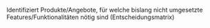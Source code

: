 Identifiziert Produkte/Angebote, für welche bislang nicht umgesetzte Features/Funktionalitäten nötig sind (Entscheidungsmatrix)
